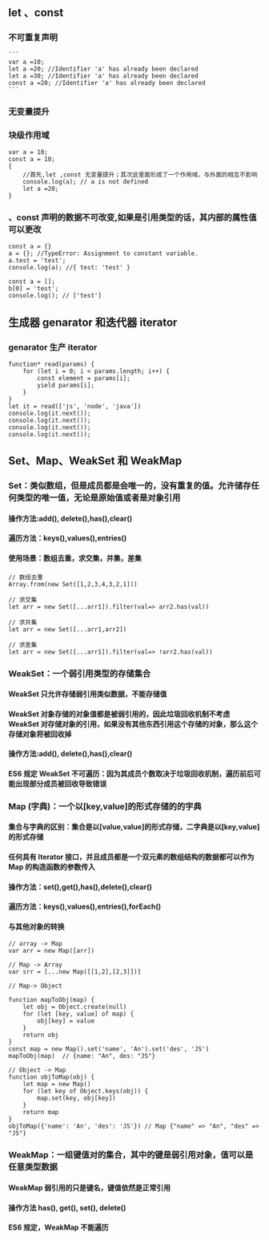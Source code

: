## let 、const

### 不可重复声明

    ```
    var a =10;
    let a =20; //Identifier 'a' has already been declared
    let a =30; //Identifier 'a' has already been declared
    const a =20; //Identifier 'a' has already been declared
    ```

### 无变量提升

### 块级作用域

```
var a = 10;
const a = 10;
{
    //首先,let ,const 无变量提升；其次这里面形成了一个作用域，与外面的相互不影响
    console.log(a); // a is not defined
    let a =20;
}
```

### 、const 声明的数据不可改变,如果是引用类型的话，其内部的属性值可以更改

```
const a = {}
a = {}; //TypeError: Assignment to constant variable.
a.test = 'test';
console.log(a); //{ test: 'test' }

const a = [];
b[0] = 'test';
console.log(); // ['test']
```

## 生成器 genarator 和迭代器 iterator

### genarator 生产 iterator

```
function* read(params) {
    for (let i = 0; i < params.length; i++) {
        const element = params[i];
        yield params[i];
    }
}
let it = read(['js', 'node', 'java'])
console.log(it.next());
console.log(it.next());
console.log(it.next());
console.log(it.next());
```

## Set、Map、WeakSet 和 WeakMap

### Set：类似数组，但是成员都是会唯一的，没有重复的值。允许储存任何类型的唯一值，无论是原始值或者是对象引用

#### 操作方法:add(), delete(),has(),clear()

#### 遍历方法：keys(),values(),entries()

#### 使用场景：数组去重，求交集，并集，差集

```
// 数组去重
Array.from(new Set([1,2,3,4,3,2,1]))

// 求交集
let arr = new Set([...arr1]).filter(val=> arr2.has(val))

// 求并集
let arr = new Set([...arr1,arr2])

// 求差集
let arr = new Set([...arr1]).filter(val=> !arr2.has(val))

```

### WeakSet：一个弱引用类型的存储集合

#### WeakSet 只允许存储弱引用类似数据，不能存储值

#### WeakSet 对象存储的对象值都是被弱引用的，因此垃圾回收机制不考虑 WeakSet 对存储对象的引用，如果没有其他东西引用这个存储的对象，那么这个存储对象将被回收掉

#### 操作方法:add(), delete(),has(),clear()

#### ES6 规定 WeakSet 不可遍历：因为其成员个数取决于垃圾回收机制，遍历前后可能出现部分成员被回收导致错误

### Map (字典)：一个以[key,value]的形式存储的的字典

#### 集合与字典的区别：集合是以[value,value]的形式存储，二字典是以[key,value]的形式存储

#### 任何具有 Iterator 接口，并且成员都是一个双元素的数组结构的数据都可以作为 Map 的构造函数的参数传入

#### 操作方法：set(),get(),has(),delete(),clear()

#### 遍历方法：keys(),values(),entries(),forEach()

#### 与其他对象的转换

```
// array -> Map
var arr = new Map([arr])

// Map -> Array
var srr = [...new Map([[1,2],[2,3]])]

// Map-> Object

function mapToObj(map) {
    let obj = Object.create(null)
    for (let [key, value] of map) {
        obj[key] = value
    }
    return obj
}
const map = new Map().set('name', 'An').set('des', 'JS')
mapToObj(map)  // {name: "An", des: "JS"}

// Object -> Map
function objToMap(obj) {
    let map = new Map()
    for (let key of Object.keys(obj)) {
        map.set(key, obj[key])
    }
    return map
}
objToMap({'name': 'An', 'des': 'JS'}) // Map {"name" => "An", "des" => "JS"}
```

### WeakMap：一组键值对的集合，其中的键是弱引用对象，值可以是任意类型数据

#### WeakMap 弱引用的只是键名，键值依然是正常引用

#### 操作方法 has(), get(), set(), delete()

#### ES6 规定，WeakMap 不能遍历
